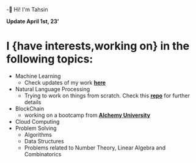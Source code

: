 -👋 Hi! I'm Tahsin  
  
**Update April 1st, 23'**  

# I {have interests,working on} in the following topics:
+ Machine Learning
     - Check updates of my work [**here**](https://github.com/SyedT1/Machine-Learning-Notes)
+ Natural Language Processing
     - Trying to work on things from scratch. Check this [**repo**](https://github.com/SyedT1/myNLPnotes) for further details
+ BlockChain
     - working on a bootcamp from [**Alchemy University**](https://university.alchemy.com/home)
+ Cloud Computing
+ Problem Solving
     - Algorithms
     - Data Structures
     - Problems related to Number Theory, Linear Algebra and Combinatorics
